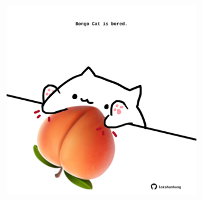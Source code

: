 <!-- built at 21/04/2025, 05:00:30 UTC -->
<p align="center">
  <img width="500" height="500" src="./ReadmeImage.svg">
</p>
